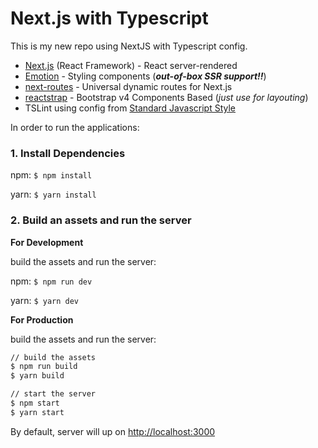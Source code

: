 # Next.js with Typescript
This is my new repo using NextJS with Typescript config.

* [Next.js](https://github.com/zeit/next.js) (React Framework) - React server-rendered
* [Emotion](https://github.com/emotion-js/emotion) - Styling components (_**out-of-box SSR support!!**_)
* [next-routes](https://github.com/fridays/next-routes) - Universal dynamic routes for Next.js
* [reactstrap](https://github.com/reactstrap/reactstrap) - Bootstrap v4 Components Based (*just use for layouting*)
* TSLint using config from [Standard Javascript Style](https://standardjs.com/)

In order to run the applications:

### 1. Install Dependencies

npm: `$ npm install`

yarn: `$ yarn install`

### 2. Build an assets and run the server

**For Development**

build the assets and run the server:

npm: `$ npm run dev`

yarn: `$ yarn dev`

**For Production**

build the assets and run the server:

   ```bash
   // build the assets
   $ npm run build
   $ yarn build

   // start the server
   $ npm start
   $ yarn start
   ```

By default, server will up on [http://localhost:3000](http://localhost:3000)
